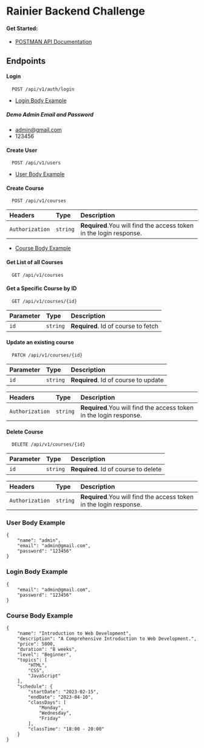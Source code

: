 # Rainier Backend Challenge

#### Get Started:

- [POSTMAN API Documentation](https://documenter.getpostman.com/view/21489763/2s9YkobfY3)

## Endpoints

#### Login

```
  POST /api/v1/auth/login
```

- [Login Body Example](#login-body-example)

##### Demo Admin Email and Password

- admin@gmail.com
- 123456

#### Create User

```
  POST /api/v1/users
```

- [User Body Example](#user-body-example)

#### Create Course

```
  POST /api/v1/courses
```

| Headers         | Type     | Description                                                        |
| :-------------- | :------- | :----------------------------------------------------------------- |
| `Authorization` | `string` | **Required**.You will find the access token in the login response. |

- [Course Body Example](#course-body-example)

#### Get List of all Courses

```
  GET /api/v1/courses
```

#### Get a Specific Course by ID

```
  GET /api/v1/courses/{id}
```

| Parameter | Type     | Description                         |
| :-------- | :------- | :---------------------------------- |
| `id`      | `string` | **Required**. Id of course to fetch |

#### Update an existing course

```
  PATCH /api/v1/courses/{id}
```

| Parameter | Type     | Description                          |
| :-------- | :------- | :----------------------------------- |
| `id`      | `string` | **Required**. Id of course to update |

| Headers         | Type     | Description                                                        |
| :-------------- | :------- | :----------------------------------------------------------------- |
| `Authorization` | `string` | **Required**.You will find the access token in the login response. |

#### Delete Course

```
  DELETE /api/v1/courses/{id}
```

| Parameter | Type     | Description                          |
| :-------- | :------- | :----------------------------------- |
| `id`      | `string` | **Required**. Id of course to delete |

| Headers         | Type     | Description                                                        |
| :-------------- | :------- | :----------------------------------------------------------------- |
| `Authorization` | `string` | **Required**.You will find the access token in the login response. |

### User Body Example

```
{
    "name": "admin",
    "email": "admin@gmail.com",
    "password": "123456"
}
```

### Login Body Example

```
{
    "email": "admin@gmail.com",
    "password": "123456"
}
```

### Course Body Example

```
{
    "name": "Introduction to Web Development",
    "description": "A Comprehensive Introduction to Web Development.",
    "price": 5000,
    "duration": "8 weeks",
    "level": "Beginner",
    "topics": [
        "HTML",
        "CSS",
        "JavaScript"
    ],
    "schedule": {
        "startDate": "2023-02-15",
        "endDate": "2023-04-10",
        "classDays": [
            "Monday",
            "Wednesday",
            "Friday"
        ],
        "classTime": "18:00 - 20:00"
    }
}
```
